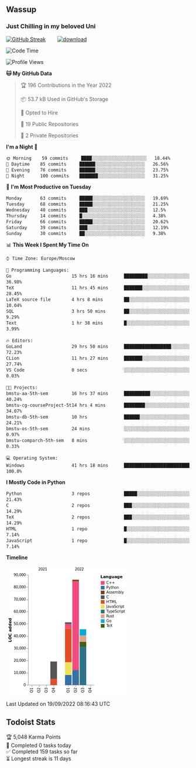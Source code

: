 ## Wassup 
### Just Chilling in my beloved Uni 

<!--
-->

[![GitHub Streak](http://github-readme-streak-stats.herokuapp.com?user=archeoss&theme=shades-of-purple&hide_border=true&date_format=j%20M%5B%20Y%5D)](https://git.io/streak-stats)&nbsp;&nbsp;&nbsp;&nbsp;&nbsp;&nbsp;&nbsp;&nbsp;[![download](https://user-images.githubusercontent.com/68448737/147796309-d8b65b1d-4dde-40d9-b03a-2b42aaa6cd43.jpeg)
](http://bmstu.ru/)

<!--START_SECTION:waka-->
![Code Time](http://img.shields.io/badge/Code%20Time-568%20hrs%2048%20mins-blue)

![Profile Views](http://img.shields.io/badge/Profile%20Views-2-blue)

**🐱 My GitHub Data** 

> 🏆 196 Contributions in the Year 2022
 > 
> 📦 53.7 kB Used in GitHub's Storage 
 > 
> 💼 Opted to Hire
 > 
> 📜 19 Public Repositories 
 > 
> 🔑 2 Private Repositories  
 > 
**I'm a Night 🦉** 

```text
🌞 Morning    59 commits     ████░░░░░░░░░░░░░░░░░░░░░   18.44% 
🌆 Daytime    85 commits     ██████░░░░░░░░░░░░░░░░░░░   26.56% 
🌃 Evening    76 commits     ██████░░░░░░░░░░░░░░░░░░░   23.75% 
🌙 Night      100 commits    ███████░░░░░░░░░░░░░░░░░░   31.25%

```
📅 **I'm Most Productive on Tuesday** 

```text
Monday       63 commits     █████░░░░░░░░░░░░░░░░░░░░   19.69% 
Tuesday      68 commits     █████░░░░░░░░░░░░░░░░░░░░   21.25% 
Wednesday    40 commits     ███░░░░░░░░░░░░░░░░░░░░░░   12.5% 
Thursday     14 commits     █░░░░░░░░░░░░░░░░░░░░░░░░   4.38% 
Friday       66 commits     █████░░░░░░░░░░░░░░░░░░░░   20.62% 
Saturday     39 commits     ███░░░░░░░░░░░░░░░░░░░░░░   12.19% 
Sunday       30 commits     ██░░░░░░░░░░░░░░░░░░░░░░░   9.38%

```


📊 **This Week I Spent My Time On** 

```text
⌚︎ Time Zone: Europe/Moscow

💬 Programming Languages: 
Go                       15 hrs 16 mins      █████████░░░░░░░░░░░░░░░░   36.98% 
TeX                      11 hrs 45 mins      ███████░░░░░░░░░░░░░░░░░░   28.45% 
LaTeX source file        4 hrs 8 mins        ██░░░░░░░░░░░░░░░░░░░░░░░   10.04% 
SQL                      3 hrs 50 mins       ██░░░░░░░░░░░░░░░░░░░░░░░   9.29% 
Text                     1 hr 38 mins        █░░░░░░░░░░░░░░░░░░░░░░░░   3.99%

🔥 Editors: 
GoLand                   29 hrs 50 mins      ██████████████████░░░░░░░   72.23% 
CLion                    11 hrs 27 mins      ███████░░░░░░░░░░░░░░░░░░   27.74% 
VS Code                  0 secs              ░░░░░░░░░░░░░░░░░░░░░░░░░   0.03%

🐱‍💻 Projects: 
bmstu-aa-5th-sem         16 hrs 37 mins      ██████████░░░░░░░░░░░░░░░   40.24% 
bmstu-cg-courseProject-5t14 hrs 4 mins       ████████░░░░░░░░░░░░░░░░░   34.07% 
bmstu-db-5th-sem         10 hrs              ██████░░░░░░░░░░░░░░░░░░░   24.21% 
bmstu-os-5th-sem         24 mins             ░░░░░░░░░░░░░░░░░░░░░░░░░   0.97% 
bmstu-comparch-5th-sem   8 mins              ░░░░░░░░░░░░░░░░░░░░░░░░░   0.33%

💻 Operating System: 
Windows                  41 hrs 18 mins      █████████████████████████   100.0%

```

**I Mostly Code in Python** 

```text
Python                   3 repos             █████░░░░░░░░░░░░░░░░░░░░   21.43% 
C                        2 repos             ███░░░░░░░░░░░░░░░░░░░░░░   14.29% 
TeX                      2 repos             ███░░░░░░░░░░░░░░░░░░░░░░   14.29% 
HTML                     1 repo              █░░░░░░░░░░░░░░░░░░░░░░░░   7.14% 
JavaScript               1 repo              █░░░░░░░░░░░░░░░░░░░░░░░░   7.14%

```


**Timeline**

![Chart not found](https://raw.githubusercontent.com/archeoss/archeoss/master/charts/bar_graph.png) 


 Last Updated on 19/09/2022 08:16:43 UTC
<!--END_SECTION:waka-->

## Todoist Stats

<!-- TODO-IST:START -->
🏆  5,048 Karma Points           
🌸  Completed 0 tasks today           
✅  Completed 159 tasks so far           
⏳  Longest streak is 11 days
<!-- TODO-IST:END -->
